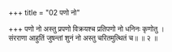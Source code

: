 +++
title = "02 पणो नो"

+++
पणो नो अस्तु प्रपणो विक्रयश्च प्रतिपणो नो धनिनः कृणोतु ।  
संरराणा आहुतिं जुषन्तां शुनं नो अस्तु चरितमुत्थितं च॥ ॥ २ ॥